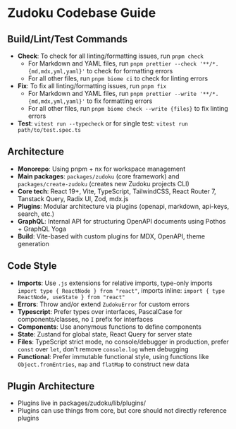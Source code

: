 # Zudoku Codebase Guide

## Build/Lint/Test Commands

- **Check**: To check for all linting/formatting issues, run `pnpm check`
  - For Markdown and YAML files, run `pnpm prettier --check '**/*.{md,mdx,yml,yaml}'` to check for formatting errors
  - For all other files, run `pnpm biome ci` to check for linting errors
- **Fix**: To fix all linting/formatting issues, run `pnpm fix`
  - For Markdown and YAML files, run `pnpm prettier --write '**/*.{md,mdx,yml,yaml}'` to fix formatting errors
  - For all other files, run `pnpm biome check --write {files}` to fix linting errors
- **Test**: `vitest run --typecheck` or for single test: `vitest run path/to/test.spec.ts`

## Architecture

- **Monorepo**: Using pnpm + nx for workspace management
- **Main packages**: `packages/zudoku` (core framework) and `packages/create-zudoku` (creates new Zudoku projects CLI)
- **Core tech**: React 19+, Vite, TypeScript, TailwindCSS, React Router 7, Tanstack Query, Radix UI, Zod, mdx.js
- **Plugins**: Modular architecture via plugins (openapi, markdown, api-keys, search, etc.)
- **GraphQL**: Internal API for structuring OpenAPI documents using Pothos + GraphQL Yoga
- **Build**: Vite-based with custom plugins for MDX, OpenAPI, theme generation

## Code Style

- **Imports**: Use `.js` extensions for relative imports, type-only imports `import type { ReactNode } from "react"`, imports inline: `import { type ReactNode, useState } from "react"`
- **Errors**: Throw and/or extend `ZudokuError` for custom errors
- **Typescript**: Prefer types over interfaces, PascalCase for components/classes, no `I` prefix for interfaces
- **Components**: Use anonymous functions to define components
- **State**: Zustand for global state, React Query for server state
- **Files**: TypeScript strict mode, no console/debugger in production, prefer `const` over `let`, don't remove `console.log` when debugging
- **Functional**: Prefer immutable functional style, using functions like `Object.fromEntries`, `map` and `flatMap` to construct new data

## Plugin Architecture

- Plugins live in packages/zudoku/lib/plugins/
- Plugins can use things from core, but core should not directly reference plugins
